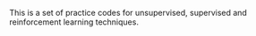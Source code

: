 This is a set of practice codes for unsupervised, supervised and reinforcement learning techniques.
